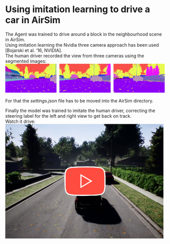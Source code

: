 #  Using imitation learning to drive a car in AirSim
The Agent was trained to drive around a block in the neighbourhood scene in AirSim.\
Using imitation learning the Nvidia three camera approach has been used [Bojarski et al. ‘16, NVIDIA].\
The human driver recorded the view from three cameras using the segmented images:
<img src="media/view.png">

For that the *settings.json* file has to be moved into the AirSim directory.

Finally the model was trained to imitate the human driver, correcting the steering label for the left and right view to get back on track.\
Watch it drive:\
<a href="https://youtu.be/NtGKL55OlRk">
    <img src="media/result_play.png" alt="Play Video" width="500px">
</a>
<!-- **This is just a quick project, falling short of extensive network search.** -->